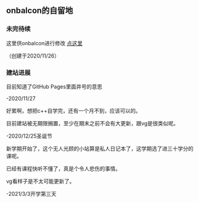 ## onbalcon的自留地

### 未完待续

这里供onbalcon进行修改 [点这里](https://github.com/onbalcon/onbalcon.GitHub.io/edit/main/index.md) 

（创建于2020/11/26）

### 建站进展

目前知道了GitHub Pages里面井号的意思

-2020/11/27

好累啊，想把c++自学完，还有一个月不到，应该可以的。

目前建站被无期限搁置，至少在期末之前不会有大更新，跟vg是很类似呢。

-2020/12/25圣诞节

新学期开始了，这个无人光顾的小站算是私人日记本了，这学期选了进三十学分的课呢。

已经有课程快听不懂了，真是个令人悲伤的事情。

vg看样子是不太可能更新了。

-2021/3/3开学第三天

